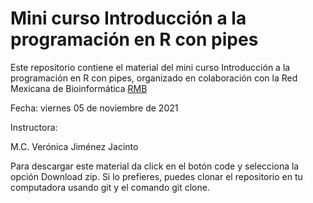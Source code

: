# Mini curso Introducción a la programación en R con pipes

Este repositorio contiene el material del mini curso Introducción a la programación en R con pipes, organizado en colaboración con la Red Mexicana de Bioinformática [RMB](http://redmexicanadebioinformatica.org)

Fecha: viernes 05 de noviembre de 2021

Instructora:

M.C. Verónica Jiménez Jacinto

Para descargar este material da click en el botón code y selecciona la opción Download zip. Si lo prefieres, puedes clonar el repositorio en tu computadora usando git y el comando git clone.
